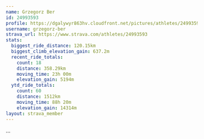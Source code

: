 ```yaml
---
name: Grzegorz Ber
id: 24993593
profile: https://dgalywyr863hv.cloudfront.net/pictures/athletes/24993593/7453165/11/large.jpg
username: grzegorz-ber
strava_url: https://www.strava.com/athletes/24993593
stats:
  biggest_ride_distance: 120.15km
  biggest_climb_elevation_gain: 637.2m
  recent_ride_totals:
    count: 18
    distance: 358.29km
    moving_time: 23h 00m
    elevation_gain: 5194m
  ytd_ride_totals:
    count: 60
    distance: 1512km
    moving_time: 88h 20m
    elevation_gain: 14314m
layout: strava_member
--- 
```

...
